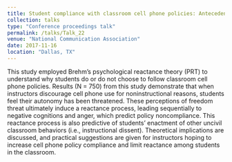 ```yaml
---
title: Student compliance with classroom cell phone policies: Antecedents and Consequences of Psychological Reactance"
collection: talks
type: "Conference proceedings talk"
permalink: /talks/Talk_22
venue: "National Communication Association"
date: 2017-11-16
location: "Dallas, TX"
---
```


This study employed Brehm’s psychological reactance theory (PRT) to understand why students do or do not choose to follow classroom cell phone policies. Results (N = 750) from this study demonstrate that when instructors discourage cell phone use for noninstructional reasons, students feel their autonomy has been threatened. These perceptions of freedom threat ultimately induce a reactance process, leading sequentially to negative cognitions and anger, which predict policy noncompliance. This reactance process is also predictive of students’ enactment of other uncivil classroom behaviors (i.e., instructional dissent). Theoretical implications are discussed, and practical suggestions are given for instructors hoping to increase cell phone policy compliance and limit reactance among students in the classroom.